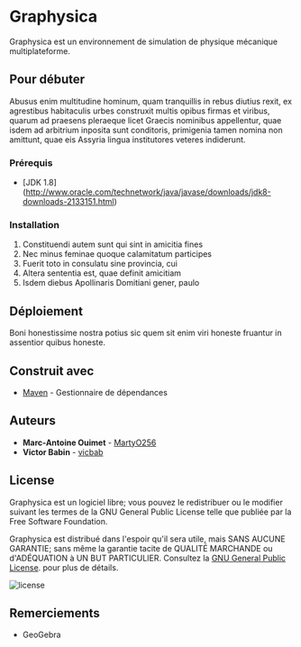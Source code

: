 # Graphysica

Graphysica est un environnement de simulation de physique mécanique multiplateforme.

## Pour débuter

Abusus enim multitudine hominum, quam tranquillis in rebus diutius rexit,
ex agrestibus habitaculis urbes construxit multis opibus firmas et viribus,
quarum ad praesens pleraeque licet Graecis nominibus appellentur, quae isdem
ad arbitrium inposita sunt conditoris, primigenia tamen nomina non amittunt,
quae eis Assyria lingua institutores veteres indiderunt.

### Prérequis

* [JDK 1.8] (http://www.oracle.com/technetwork/java/javase/downloads/jdk8-downloads-2133151.html)

### Installation

1. Constituendi autem sunt qui sint in amicitia fines
2. Nec minus feminae quoque calamitatum participes
3. Fuerit toto in consulatu sine provincia, cui
4. Altera sententia est, quae definit amicitiam
5. Isdem diebus Apollinaris Domitiani gener, paulo

## Déploiement

Boni honestissime nostra potius sic quem sit enim viri honeste fruantur in assentior quibus honeste.

## Construit avec

* [Maven](https://maven.apache.org/) - Gestionnaire de dépendances

## Auteurs

* **Marc-Antoine Ouimet** - [MartyO256](https://github.com/MartyO256)
* **Victor Babin** - [vicbab](https://github.com/vicbab)

## License

Graphysica est un logiciel libre; vous pouvez le redistribuer ou le modifier suivant les termes de la 
GNU General Public License telle que publiée par la Free Software Foundation.

Graphysica est distribué dans l'espoir qu'il sera utile, mais SANS AUCUNE GARANTIE;
sans même la garantie tacite de QUALITÉ MARCHANDE ou d'ADÉQUATION à UN BUT PARTICULIER.
Consultez la [GNU General Public License](https://www.gnu.org/licenses/gpl-3.0.en.html). pour plus de détails.

![license](https://www.gnu.org/graphics/gplv3-127x51.png)

## Remerciements

* GeoGebra
